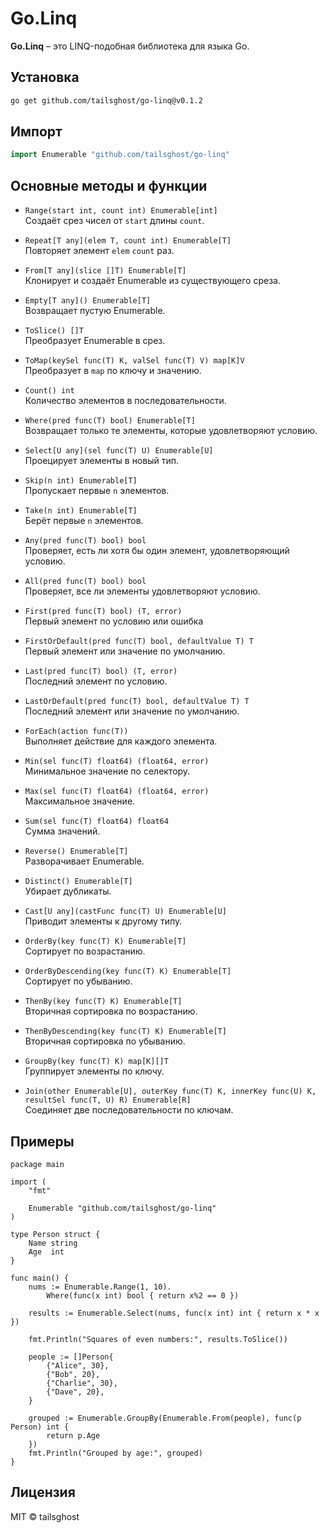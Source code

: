 # Go.Linq

**Go.Linq** – это LINQ-подобная библиотека для языка Go.

## Установка

```bash
go get github.com/tailsghost/go-linq@v0.1.2
```

## Импорт

```go
import Enumerable "github.com/tailsghost/go-linq"
```

## Основные методы и функции

- `Range(start int, count int) Enumerable[int]`  
  Создаёт срез чисел от `start` длины `count`.

- `Repeat[T any](elem T, count int) Enumerable[T]`  
  Повторяет элемент `elem` `count` раз.

- `From[T any](slice []T) Enumerable[T]`  
  Клонирует и создаёт Enumerable из существующего среза.

- `Empty[T any]() Enumerable[T]`  
  Возвращает пустую Enumerable.

- `ToSlice() []T`  
  Преобразует Enumerable в срез.

- `ToMap(keySel func(T) K, valSel func(T) V) map[K]V`  
  Преобразует в `map` по ключу и значению.

- `Count() int`  
  Количество элементов в последовательности.

- `Where(pred func(T) bool) Enumerable[T]`  
  Возвращает только те элементы, которые удовлетворяют условию.

- `Select[U any](sel func(T) U) Enumerable[U]`  
  Проецирует элементы в новый тип.

- `Skip(n int) Enumerable[T]`  
  Пропускает первые `n` элементов.

- `Take(n int) Enumerable[T]`  
  Берёт первые `n` элементов.

- `Any(pred func(T) bool) bool`  
  Проверяет, есть ли хотя бы один элемент, удовлетворяющий условию.

- `All(pred func(T) bool) bool`  
  Проверяет, все ли элементы удовлетворяют условию.

- `First(pred func(T) bool) (T, error)`  
  Первый элемент по условию или ошибка

- `FirstOrDefault(pred func(T) bool, defaultValue T) T`  
  Первый элемент или значение по умолчанию.

- `Last(pred func(T) bool) (T, error)`  
  Последний элемент по условию.

- `LastOrDefault(pred func(T) bool, defaultValue T) T`  
  Последний элемент или значение по умолчанию.

- `ForEach(action func(T))`  
  Выполняет действие для каждого элемента.

- `Min(sel func(T) float64) (float64, error)`  
  Минимальное значение по селектору.

- `Max(sel func(T) float64) (float64, error)`  
  Максимальное значение.

- `Sum(sel func(T) float64) float64`  
  Сумма значений.

- `Reverse() Enumerable[T]`  
  Разворачивает Enumerable.

- `Distinct() Enumerable[T]`  
  Убирает дубликаты.

- `Cast[U any](castFunc func(T) U) Enumerable[U]`  
  Приводит элементы к другому типу.

- `OrderBy(key func(T) K) Enumerable[T]`  
  Сортирует по возрастанию.

- `OrderByDescending(key func(T) K) Enumerable[T]`  
  Сортирует по убыванию.

- `ThenBy(key func(T) K) Enumerable[T]`  
  Вторичная сортировка по возрастанию.

- `ThenByDescending(key func(T) K) Enumerable[T]`  
  Вторичная сортировка по убыванию.

- `GroupBy(key func(T) K) map[K][]T`  
  Группирует элементы по ключу.

- `Join(other Enumerable[U], outerKey func(T) K, innerKey func(U) K, resultSel func(T, U) R) Enumerable[R]`  
  Соединяет две последовательности по ключам.

## Примеры
```
package main

import (
	"fmt"

	Enumerable "github.com/tailsghost/go-linq"
)

type Person struct {
	Name string
	Age  int
}

func main() {
	nums := Enumerable.Range(1, 10).
		Where(func(x int) bool { return x%2 == 0 })

	results := Enumerable.Select(nums, func(x int) int { return x * x })

	fmt.Println("Squares of even numbers:", results.ToSlice())

	people := []Person{
		{"Alice", 30},
		{"Bob", 20},
		{"Charlie", 30},
		{"Dave", 20},
	}

	grouped := Enumerable.GroupBy(Enumerable.From(people), func(p Person) int {
		return p.Age
	})
	fmt.Println("Grouped by age:", grouped)
}

```

## Лицензия

MIT © tailsghost

